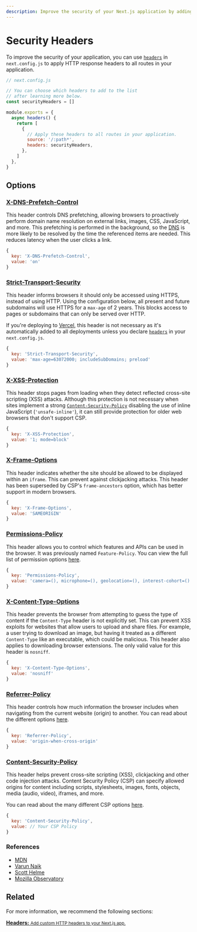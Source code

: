 ```yaml
---
description: Improve the security of your Next.js application by adding HTTP response headers.
---
```


# Security Headers

To improve the security of your application, you can use [`headers`](/docs/api-reference/next.config.js/headers.md) in `next.config.js` to apply HTTP response headers to all routes in your application.

```jsx
// next.config.js

// You can choose which headers to add to the list
// after learning more below.
const securityHeaders = []

module.exports = {
  async headers() {
    return [
      {
        // Apply these headers to all routes in your application.
        source: '/:path*',
        headers: securityHeaders,
      },
    ]
  },
}
```

## Options

### [X-DNS-Prefetch-Control](https://developer.mozilla.org/en-US/docs/Web/HTTP/Headers/X-DNS-Prefetch-Control)

This header controls DNS prefetching, allowing browsers to proactively perform domain name resolution on external links, images, CSS, JavaScript, and more. This prefetching is performed in the background, so the [DNS](https://developer.mozilla.org/en-US/docs/Glossary/DNS) is more likely to be resolved by the time the referenced items are needed. This reduces latency when the user clicks a link.

```jsx
{
  key: 'X-DNS-Prefetch-Control',
  value: 'on'
}
```

### [Strict-Transport-Security](https://developer.mozilla.org/en-US/docs/Web/HTTP/Headers/Strict-Transport-Security)

This header informs browsers it should only be accessed using HTTPS, instead of using HTTP. Using the configuration below, all present and future subdomains will use HTTPS for a `max-age` of 2 years. This blocks access to pages or subdomains that can only be served over HTTP.

If you're deploying to [Vercel](https://vercel.com/docs/edge-network/headers#strict-transport-security), this header is not necessary as it's automatically added to all deployments unless you declare [`headers`](https://nextjs.org/docs/api-reference/next.config.js/headers) in your `next.config.js`.

```jsx
{
  key: 'Strict-Transport-Security',
  value: 'max-age=63072000; includeSubDomains; preload'
}
```

### [X-XSS-Protection](https://developer.mozilla.org/en-US/docs/Web/HTTP/Headers/X-XSS-Protection)

This header stops pages from loading when they detect reflected cross-site scripting (XSS) attacks. Although this protection is not necessary when sites implement a strong [`Content-Security-Policy`](#content-security-policy) disabling the use of inline JavaScript (`'unsafe-inline'`), it can still provide protection for older web browsers that don't support CSP.

```jsx
{
  key: 'X-XSS-Protection',
  value: '1; mode=block'
}
```

### [X-Frame-Options](https://developer.mozilla.org/en-US/docs/Web/HTTP/Headers/X-Frame-Options)

This header indicates whether the site should be allowed to be displayed within an `iframe`. This can prevent against clickjacking attacks. This header has been superseded by CSP's `frame-ancestors` option, which has better support in modern browsers.

```jsx
{
  key: 'X-Frame-Options',
  value: 'SAMEORIGIN'
}
```

### [Permissions-Policy](https://developer.mozilla.org/en-US/docs/Web/HTTP/Headers/Feature-Policy)

This header allows you to control which features and APIs can be used in the browser. It was previously named `Feature-Policy`. You can view the full list of permission options [here](https://www.w3.org/TR/permissions-policy-1/).

```jsx
{
  key: 'Permissions-Policy',
  value: 'camera=(), microphone=(), geolocation=(), interest-cohort=()'
}
```

### [X-Content-Type-Options](https://developer.mozilla.org/en-US/docs/Web/HTTP/Headers/X-Content-Type-Options)

This header prevents the browser from attempting to guess the type of content if the `Content-Type` header is not explicitly set. This can prevent XSS exploits for websites that allow users to upload and share files. For example, a user trying to download an image, but having it treated as a different `Content-Type` like an executable, which could be malicious. This header also applies to downloading browser extensions. The only valid value for this header is `nosniff`.

```jsx
{
  key: 'X-Content-Type-Options',
  value: 'nosniff'
}
```

### [Referrer-Policy](https://scotthelme.co.uk/a-new-security-header-referrer-policy/)

This header controls how much information the browser includes when navigating from the current website (origin) to another. You can read about the different options [here](https://scotthelme.co.uk/a-new-security-header-referrer-policy/).

```jsx
{
  key: 'Referrer-Policy',
  value: 'origin-when-cross-origin'
}
```

### [Content-Security-Policy](https://developer.mozilla.org/en-US/docs/Web/HTTP/CSP)

This header helps prevent cross-site scripting (XSS), clickjacking and other code injection attacks. Content Security Policy (CSP) can specify allowed origins for content including scripts, stylesheets, images, fonts, objects, media (audio, video), iframes, and more.

You can read about the many different CSP options [here](https://developer.mozilla.org/en-US/docs/Web/HTTP/CSP).

```jsx
{
  key: 'Content-Security-Policy',
  value: // Your CSP Policy
}
```

### References

- [MDN](https://developer.mozilla.org)
- [Varun Naik](https://blog.vnaik.com/posts/web-attacks.html)
- [Scott Helme](https://scotthelme.co.uk)
- [Mozilla Observatory](https://observatory.mozilla.org/)

## Related

For more information, we recommend the following sections:

<div class="card">
  <a href="/docs/api-reference/next.config.js/headers.md">
    <b>Headers:</b>
    <small>Add custom HTTP headers to your Next.js app.</small>
  </a>
</div>
